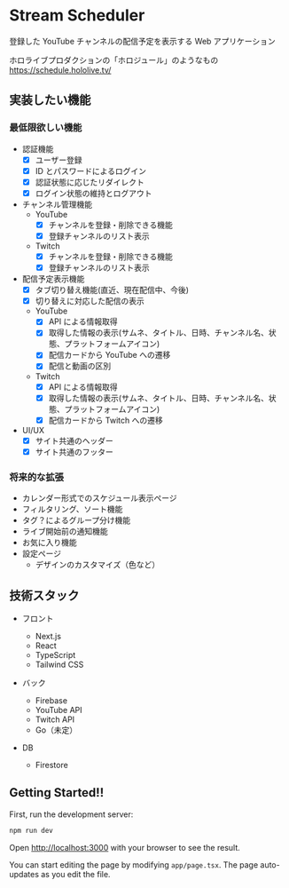 # Stream Scheduler

登録した YouTube チャンネルの配信予定を表示する Web アプリケーション

ホロライブプロダクションの「ホロジュール」のようなもの　https://schedule.hololive.tv/

## 実装したい機能

### 最低限欲しい機能

- 認証機能
  - [x] ユーザー登録
  - [x] ID とパスワードによるログイン
  - [x] 認証状態に応じたリダイレクト
  - [x] ログイン状態の維持とログアウト

- チャンネル管理機能
  - YouTube
    - [x] チャンネルを登録・削除できる機能
    - [x] 登録チャンネルのリスト表示
  - Twitch
    - [x] チャンネルを登録・削除できる機能
    - [x] 登録チャンネルのリスト表示

- 配信予定表示機能
  - [x] タブ切り替え機能(直近、現在配信中、今後)
  - [x] 切り替えに対応した配信の表示
  - YouTube
    - [x] API による情報取得
    - [x] 取得した情報の表示(サムネ、タイトル、日時、チャンネル名、状態、プラットフォームアイコン)
    - [x] 配信カードから YouTube への遷移
    - [x] 配信と動画の区別
  - Twitch
    - [x] API による情報取得
    - [x] 取得した情報の表示(サムネ、タイトル、日時、チャンネル名、状態、プラットフォームアイコン)
    - [x] 配信カードから Twitch への遷移

- UI/UX
  - [x] サイト共通のヘッダー
  - [x] サイト共通のフッター

### 将来的な拡張

- カレンダー形式でのスケジュール表示ページ
- フィルタリング、ソート機能
- タグ？によるグループ分け機能
- ライブ開始前の通知機能
- お気に入り機能
- 設定ページ
  - デザインのカスタマイズ（色など）

## 技術スタック

- フロント
  - Next.js
  - React
  - TypeScript
  - Tailwind CSS

- バック
  - Firebase
  - YouTube API
  - Twitch API
  - Go（未定）

- DB
  - Firestore

## Getting Started!!

First, run the development server:

```bash
npm run dev
```

Open [http://localhost:3000](http://localhost:3000) with your browser to see the result.

You can start editing the page by modifying `app/page.tsx`. The page auto-updates as you edit the file.
